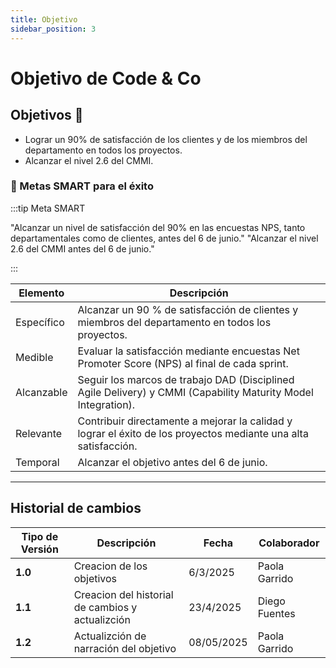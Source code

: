 ```yaml
---
title: Objetivo
sidebar_position: 3
---
```


# Objetivo de Code & Co

## Objetivos 🎯

- Lograr un 90% de satisfacción de los clientes y de los miembros del departamento en todos los proyectos.
- Alcanzar el nivel 2.6 del CMMI.

### 🚀 Metas SMART para el éxito

:::tip Meta SMART

"Alcanzar un nivel de satisfacción del 90% en las encuestas NPS, tanto departamentales como de clientes, antes del 6 de junio."
"Alcanzar el nivel 2.6 del CMMI antes del 6 de junio."

:::

| Elemento      | Descripción                                      |
| ------------- | --------- |
| Específico    | Alcanzar un 90 % de satisfacción de clientes y miembros del departamento en todos los proyectos. |
| Medible    | Evaluar la satisfacción mediante encuestas Net Promoter Score (NPS) al final de cada sprint. |
| Alcanzable    | Seguir los marcos de trabajo DAD (Disciplined Agile Delivery) y CMMI (Capability Maturity Model Integration). |
| Relevante    | Contribuir directamente a mejorar la calidad y lograr el éxito de los proyectos mediante una alta satisfacción.|
| Temporal    | Alcanzar el objetivo antes del 6 de junio. |

---




## Historial de cambios

| **Tipo de Versión** | **Descripción**                               | **Fecha** | **Colaborador**                 |
| ------------------- | --------------------------------------------- | --------- | ------------------------------- |
| **1.0**             | Creacion de los objetivos   | 6/3/2025  | Paola Garrido |
| **1.1**             | Creacion del historial de cambios y actualizción  | 23/4/2025  | Diego Fuentes |
| **1.2**             | Actualizción de narración del objetivo | 08/05/2025  | Paola Garrido |